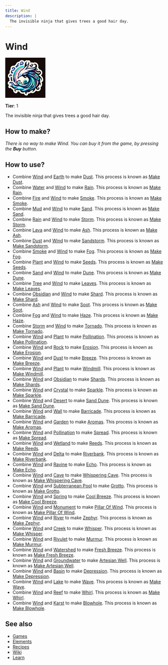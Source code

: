 ```yaml
---
title: Wind
description: |
  The invisible ninja that gives trees a good hair day.
---
```

# Wind

![](../images/item.wind.png)

**Tier**: 1

The invisible ninja that gives trees a good hair day.

## How to make?

_There is no way to make Wind. You can buy it from the game, by pressing the **Buy** button._

## How to use?

* Combine [Wind](/wiki/elements/wind) and [Earth](/wiki/elements/earth) to make [Dust](/wiki/elements/dust). This process is known as [Make Dust](/wiki/recipes/make-dust).
* Combine [Water](/wiki/elements/water) and [Wind](/wiki/elements/wind) to make [Rain](/wiki/elements/rain). This process is known as [Make Rain](/wiki/recipes/make-rain).
* Combine [Fire](/wiki/elements/fire) and [Wind](/wiki/elements/wind) to make [Smoke](/wiki/elements/smoke). This process is known as [Make Smoke](/wiki/recipes/make-smoke).
* Combine [Mud](/wiki/elements/mud) and [Wind](/wiki/elements/wind) to make [Sand](/wiki/elements/sand). This process is known as [Make Sand](/wiki/recipes/make-sand).
* Combine [Rain](/wiki/elements/rain) and [Wind](/wiki/elements/wind) to make [Storm](/wiki/elements/storm). This process is known as [Make Storm](/wiki/recipes/make-storm).
* Combine [Lava](/wiki/elements/lava) and [Wind](/wiki/elements/wind) to make [Ash](/wiki/elements/ash). This process is known as [Make Ash](/wiki/recipes/make-ash).
* Combine [Dust](/wiki/elements/dust) and [Wind](/wiki/elements/wind) to make [Sandstorm](/wiki/elements/sandstorm). This process is known as [Make Sandstorm](/wiki/recipes/make-sandstorm).
* Combine [Smoke](/wiki/elements/smoke) and [Wind](/wiki/elements/wind) to make [Fog](/wiki/elements/fog). This process is known as [Make Fog](/wiki/recipes/make-fog).
* Combine [Plant](/wiki/elements/plant) and [Wind](/wiki/elements/wind) to make [Seeds](/wiki/elements/seeds). This process is known as [Make Seeds](/wiki/recipes/make-seeds).
* Combine [Sand](/wiki/elements/sand) and [Wind](/wiki/elements/wind) to make [Dune](/wiki/elements/dune). This process is known as [Make Dune](/wiki/recipes/make-dune).
* Combine [Tree](/wiki/elements/tree) and [Wind](/wiki/elements/wind) to make [Leaves](/wiki/elements/leaves). This process is known as [Make Leaves](/wiki/recipes/make-leaves).
* Combine [Obsidian](/wiki/elements/obsidian) and [Wind](/wiki/elements/wind) to make [Shard](/wiki/elements/shard). This process is known as [Make Shard](/wiki/recipes/make-shard).
* Combine [Ash](/wiki/elements/ash) and [Wind](/wiki/elements/wind) to make [Soot](/wiki/elements/soot). This process is known as [Make Soot](/wiki/recipes/make-soot).
* Combine [Fog](/wiki/elements/fog) and [Wind](/wiki/elements/wind) to make [Haze](/wiki/elements/haze). This process is known as [Make Haze](/wiki/recipes/make-haze).
* Combine [Storm](/wiki/elements/storm) and [Wind](/wiki/elements/wind) to make [Tornado](/wiki/elements/tornado). This process is known as [Make Tornado](/wiki/recipes/make-tornado).
* Combine [Wind](/wiki/elements/wind) and [Plant](/wiki/elements/plant) to make [Pollination](/wiki/elements/pollination). This process is known as [Make Pollination](/wiki/recipes/make-pollination).
* Combine [Wind](/wiki/elements/wind) and [Rock](/wiki/elements/rock) to make [Erosion](/wiki/elements/erosion). This process is known as [Make Erosion](/wiki/recipes/make-erosion).
* Combine [Wind](/wiki/elements/wind) and [Dust](/wiki/elements/dust) to make [Breeze](/wiki/elements/breeze). This process is known as [Make Breeze](/wiki/recipes/make-breeze).
* Combine [Wind](/wiki/elements/wind) and [Plant](/wiki/elements/plant) to make [Windmill](/wiki/elements/windmill). This process is known as [Make Windmill](/wiki/recipes/make-windmill).
* Combine [Wind](/wiki/elements/wind) and [Obsidian](/wiki/elements/obsidian) to make [Shards](/wiki/elements/shards). This process is known as [Make Shards](/wiki/recipes/make-shards).
* Combine [Wind](/wiki/elements/wind) and [Crystal](/wiki/elements/crystal) to make [Sparkle](/wiki/elements/sparkle). This process is known as [Make Sparkle](/wiki/recipes/make-sparkle).
* Combine [Wind](/wiki/elements/wind) and [Desert](/wiki/elements/desert) to make [Sand Dune](/wiki/elements/sand-dune). This process is known as [Make Sand Dune](/wiki/recipes/make-sand-dune).
* Combine [Wind](/wiki/elements/wind) and [Wall](/wiki/elements/wall) to make [Barricade](/wiki/elements/barricade). This process is known as [Make Barricade](/wiki/recipes/make-barricade).
* Combine [Wind](/wiki/elements/wind) and [Garden](/wiki/elements/garden) to make [Aromas](/wiki/elements/aromas). This process is known as [Make Aromas](/wiki/recipes/make-aromas).
* Combine [Wind](/wiki/elements/wind) and [Pollination](/wiki/elements/pollination) to make [Spread](/wiki/elements/spread). This process is known as [Make Spread](/wiki/recipes/make-spread).
* Combine [Wind](/wiki/elements/wind) and [Wetland](/wiki/elements/wetland) to make [Reeds](/wiki/elements/reeds). This process is known as [Make Reeds](/wiki/recipes/make-reeds).
* Combine [Wind](/wiki/elements/wind) and [Delta](/wiki/elements/delta) to make [Riverbank](/wiki/elements/riverbank). This process is known as [Make Riverbank](/wiki/recipes/make-riverbank).
* Combine [Wind](/wiki/elements/wind) and [Ravine](/wiki/elements/ravine) to make [Echo](/wiki/elements/echo). This process is known as [Make Echo](/wiki/recipes/make-echo).
* Combine [Wind](/wiki/elements/wind) and [Cave](/wiki/elements/cave) to make [Whispering Cave](/wiki/elements/whispering-cave). This process is known as [Make Whispering Cave](/wiki/recipes/make-whispering-cave).
* Combine [Wind](/wiki/elements/wind) and [Subterranean Pool](/wiki/elements/subterranean-pool) to make [Grotto](/wiki/elements/grotto). This process is known as [Make Grotto](/wiki/recipes/make-grotto).
* Combine [Wind](/wiki/elements/wind) and [Spring](/wiki/elements/spring) to make [Cool Breeze](/wiki/elements/cool-breeze). This process is known as [Make Cool Breeze](/wiki/recipes/make-cool-breeze).
* Combine [Wind](/wiki/elements/wind) and [Monument](/wiki/elements/monument) to make [Pillar Of Wind](/wiki/elements/pillar-of-wind). This process is known as [Make Pillar Of Wind](/wiki/recipes/make-pillar-of-wind).
* Combine [Wind](/wiki/elements/wind) and [River](/wiki/elements/river) to make [Zephyr](/wiki/elements/zephyr). This process is known as [Make Zephyr](/wiki/recipes/make-zephyr).
* Combine [Wind](/wiki/elements/wind) and [Creek](/wiki/elements/creek) to make [Whisper](/wiki/elements/whisper). This process is known as [Make Whisper](/wiki/recipes/make-whisper).
* Combine [Wind](/wiki/elements/wind) and [Rivulet](/wiki/elements/rivulet) to make [Murmur](/wiki/elements/murmur). This process is known as [Make Murmur](/wiki/recipes/make-murmur).
* Combine [Wind](/wiki/elements/wind) and [Watershed](/wiki/elements/watershed) to make [Fresh Breeze](/wiki/elements/fresh-breeze). This process is known as [Make Fresh Breeze](/wiki/recipes/make-fresh-breeze).
* Combine [Wind](/wiki/elements/wind) and [Groundwater](/wiki/elements/groundwater) to make [Artesian Well](/wiki/elements/artesian-well). This process is known as [Make Artesian Well](/wiki/recipes/make-artesian-well).
* Combine [Wind](/wiki/elements/wind) and [Basin](/wiki/elements/basin) to make [Depression](/wiki/elements/depression). This process is known as [Make Depression](/wiki/recipes/make-depression).
* Combine [Wind](/wiki/elements/wind) and [Lake](/wiki/elements/lake) to make [Wave](/wiki/elements/wave). This process is known as [Make Wave](/wiki/recipes/make-wave).
* Combine [Wind](/wiki/elements/wind) and [Reef](/wiki/elements/reef) to make [Whirl](/wiki/elements/whirl). This process is known as [Make Whirl](/wiki/recipes/make-whirl).
* Combine [Wind](/wiki/elements/wind) and [Karst](/wiki/elements/karst) to make [Blowhole](/wiki/elements/blowhole). This process is known as [Make Blowhole](/wiki/recipes/make-blowhole).

## See also

* [Games](/wiki/games)
* [Elements](/wiki/elements)
* [Recipes](/wiki/recipes)
* [Wiki](/wiki/index)
* [Learn](/learn/index)